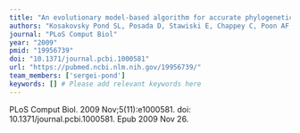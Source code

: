 ```yaml
---
title: "An evolutionary model-based algorithm for accurate phylogenetic breakpoint mapping and subtype prediction in HIV-1"
authors: "Kosakovsky Pond SL, Posada D, Stawiski E, Chappey C, Poon AF, Hughes G, Fearnhill E, Gravenor MB, Leigh Brown AJ, Frost SD."
journal: "PLoS Comput Biol"
year: "2009"
pmid: "19956739"
doi: "10.1371/journal.pcbi.1000581"
url: "https://pubmed.ncbi.nlm.nih.gov/19956739/"
team_members: ['sergei-pond']
keywords: [] # Please add relevant keywords here
---
```

PLoS Comput Biol. 2009 Nov;5(11):e1000581. doi: 10.1371/journal.pcbi.1000581. Epub 2009 Nov 26.